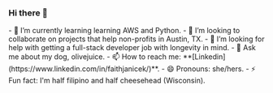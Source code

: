 ### Hi there 👋

<!--
**faithe1937/faithe1937** is a ✨ _special_ ✨ repository because its `README.md` (this file) appears on your GitHub profile.

Here are some ideas to get you started:
--!>

- 🌱 I’m currently learning learning AWS and Python.

- 👯 I’m looking to collaborate on projects that help non-profits in Austin, TX.

- 🤔 I’m looking for help with getting a full-stack developer job with longevity in mind.

- 💬 Ask me about my dog, olivejuice.

- 📫 How to reach me: **[Linkedin](https://www.linkedin.com/in/faithjanicek/)**.

- 😄 Pronouns: she/hers.

- ⚡ Fun fact: I'm half filipino and half cheesehead (Wisconsin).

